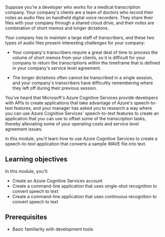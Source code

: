 Suppose you're a developer who works for a medical transcription company. Your company's clients are a team of doctors who record their notes as audio files on handheld digital voice recorders. They share their files with your company through a shared cloud drive, and their notes are combination of short memos and longer dictations.

Your company has to maintain a large staff of transcribers, and these two types of audio files present interesting challenges for your company:

- Your company's transcribers require a great deal of time to process the volume of short memos from your clients, so it is difficult for your company to return the transcriptions within the timeframe that is defined in your company's service level agreement.

- The longer dictations often cannot be transcribed in a single session, and your company's transcribers have difficultly remembering where they left off during their previous session.

You've heard that Microsoft's Azure Cognitive Services provide developers with APIs to create applications that take advantage of Azure's speech-to-text features, and your manager has asked you to research a way where you can use Azure Cognitive Services' speech-to-text features to create an application that you can use to offset some of the transcription tasks, thereby alleviating some of your operating costs and service level agreement issues.

In this module, you'll learn how to use Azure Cognitive Services to create a speech-to-text application that converts a sample WAVE file into text.

## Learning objectives

In this module, you'll:

- Create an Azure Cognitive Services account
- Create a command-line application that uses single-shot recognition to convert speech to text
- Create a command-line application that uses continuous recognition to convert speech to text

## Prerequisites

- Basic familiarity with development tools
